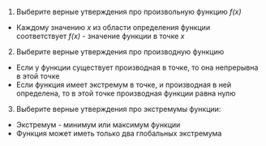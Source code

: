 1. Выберите верные утверждения про произвольную функцию _f(x)_
  * Каждому значению _x_ из области определения функции соответствует _f(x)_ - значение функции в точке _x_
2. Выберите верные утверждения про производную функцию
  * Если у функции существует производная в точке, то она непрерывна в этой точке
  * Если функция имеет экстремум в точке, и производная в ней определена, то в этой точке производная функции равна нулю
3. Выберите верные утверждения про экстремумы функции:
  * Экстремум - минимум или максимум функции
  * Функция может иметь только два глобальных экстремума
